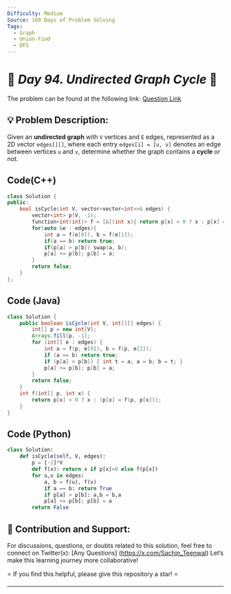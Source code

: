 ```yaml
---
Difficulty: Medium  
Source: 160 Days of Problem Solving  
Tags:
  - Graph
  - Union-Find
  - DFS
---
```


# 🚀 _Day 94. Undirected Graph Cycle_ 🧠


The problem can be found at the following link: [Question Link](https://www.geeksforgeeks.org/batch/gfg-160-problems/track/graph-gfg-160/problem/detect-cycle-in-an-undirected-graph)  


## 💡 **Problem Description:** 

Given an **undirected graph** with `V` vertices and `E` edges, represented as a 2D vector `edges[][]`, where each entry `edges[i] = [u, v]` denotes an edge between vertices `u` and `v`, determine whether the graph contains a **cycle** or not.  


## Code(C++)
```cpp
class Solution {
public:
    bool isCycle(int V, vector<vector<int>>& edges) {
        vector<int> p(V, -1);
        function<int(int)> f = [&](int x){ return p[x] < 0 ? x : p[x] = f(p[x]); };
        for(auto &e : edges){
            int a = f(e[0]), b = f(e[1]);
            if(a == b) return true;
            if(p[a] > p[b]) swap(a, b);
            p[a] += p[b]; p[b] = a;
        }
        return false;
    }
};
```

## Code (Java)

```java
class Solution {
    public boolean isCycle(int V, int[][] edges) {
        int[] p = new int[V];
        Arrays.fill(p, -1);
        for (int[] e : edges) {
            int a = f(p, e[0]), b = f(p, e[1]);
            if (a == b) return true;
            if (p[a] > p[b]) { int t = a; a = b; b = t; }
            p[a] += p[b]; p[b] = a;
        }
        return false;
    }
    int f(int[] p, int x) {
        return p[x] < 0 ? x : (p[x] = f(p, p[x]));
    }
}
```

## Code (Python)

```python
class Solution:
    def isCycle(self, V, edges):
        p = [-1]*V
        def f(x): return x if p[x]<0 else f(p[x])
        for u,v in edges:
            a, b = f(u), f(v)
            if a == b: return True
            if p[a] > p[b]: a,b = b,a
            p[a] += p[b]; p[b] = a
        return False
```



## 🎯 **Contribution and Support:**

For discussions, questions, or doubts related to this solution, feel free to connect on Twitter(x): [Any Questions] (https://x.com/Sachin_Teenwal) Let’s make this learning journey more collaborative!

⭐ If you find this helpful, please give this repository a star! ⭐

---
